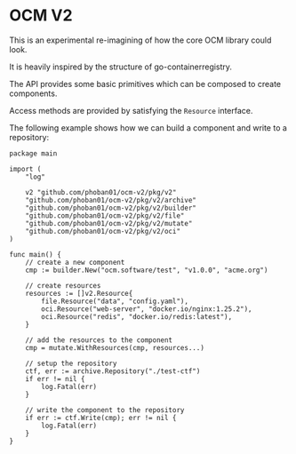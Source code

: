 # OCM V2

This is an experimental re-imagining of how the core OCM library could look.

It is heavily inspired by the structure of go-containerregistry. 

The API provides some basic primitives which can be composed to create components.

Access methods are provided by satisfying the `Resource` interface.

The following example shows how we can build a component and write to a repository:

```golang
package main

import (
	"log"

	v2 "github.com/phoban01/ocm-v2/pkg/v2"
	"github.com/phoban01/ocm-v2/pkg/v2/archive"
	"github.com/phoban01/ocm-v2/pkg/v2/builder"
	"github.com/phoban01/ocm-v2/pkg/v2/file"
	"github.com/phoban01/ocm-v2/pkg/v2/mutate"
	"github.com/phoban01/ocm-v2/pkg/v2/oci"
)

func main() {
	// create a new component
	cmp := builder.New("ocm.software/test", "v1.0.0", "acme.org")

	// create resources
	resources := []v2.Resource{
		file.Resource("data", "config.yaml"),
		oci.Resource("web-server", "docker.io/nginx:1.25.2"),
		oci.Resource("redis", "docker.io/redis:latest"),
	}

	// add the resources to the component
	cmp = mutate.WithResources(cmp, resources...)

	// setup the repository 
	ctf, err := archive.Repository("./test-ctf")
	if err != nil {
		log.Fatal(err)
	}

	// write the component to the repository
	if err := ctf.Write(cmp); err != nil {
		log.Fatal(err)
	}
}
```
